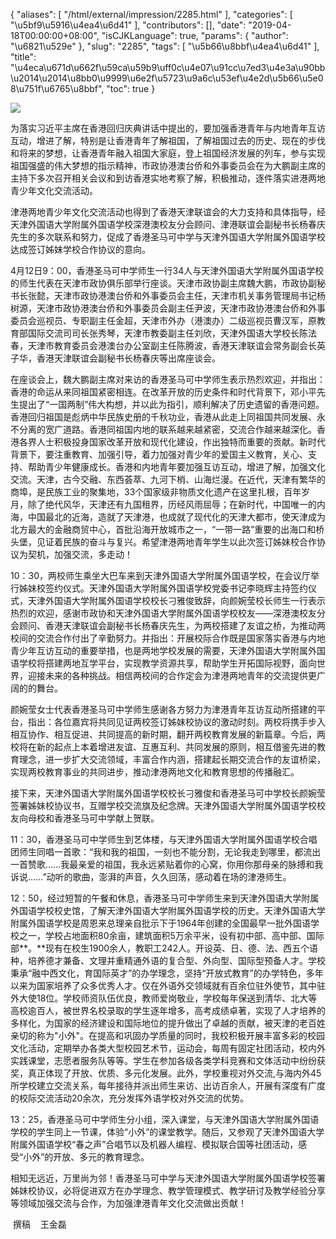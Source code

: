 {
    "aliases": [
        "/html/external/impression/2285.html"
    ],
    "categories": [
        "\u5bf9\u5916\u4ea4\u6d41"
    ],
    "contributors": [],
    "date": "2019-04-18T00:00:00+08:00",
    "isCJKLanguage": true,
    "params": {
        "author": "\u6821\u529e"
    },
    "slug": "2285",
    "tags": [
        "\u5b66\u8bbf\u4ea4\u6d41"
    ],
    "title": "\u4eca\u671d\u662f\u59ca\u59b9\uff0c\u4e07\u91cc\u7ed3\u4e3a\u90bb \u2014\u2014\u8bb0\u9999\u6e2f\u5723\u9a6c\u53ef\u4e2d\u5b66\u5e08\u751f\u6765\u8bbf",
    "toc": true
}

  





![](https://cdn.tfls.online/mirror/full/622cd0f8f3b31a3006a779ed05df305c96505fbb.jpg)  






为落实习近平主席在香港回归庆典讲话中提出的，要加强香港青年与内地青年互访互动，增进了解，特别是让香港青年了解祖国，了解祖国过去的历史、现在的步伐和将来的梦想，让香港青年融入祖国大家庭，登上祖国经济发展的列车，参与实现祖国强盛的伟大梦想的指示精神，市政协港澳台侨和外事委员会在为大鹏副主席的主持下多次召开相关会议和到访香港实地考察了解，积极推动，逐件落实进港两地青少年文化交流活动。




津港两地青少年文化交流活动也得到了香港天津联谊会的大力支持和具体指导，经天津外国语大学附属外国语学校深港澳校友分会顾问、津港联谊会副秘书长杨春庆先生的多次联系和努力，促成了香港圣马可中学与天津外国语大学附属外国语学校达成签订姊妹学校合作协议的意向。




4月12日9：00，香港圣马可中学师生一行34人与天津外国语大学附属外国语学校的师生代表在天津市政协俱乐部举行座谈。天津市政协副主席魏大鹏，市政协副秘书长张懿，天津市政协港澳台侨和外事委员会主任，天津市机关事务管理局书记杨树源，天津市政协港澳台侨和外事委员会副主任尹波，天津市政协港澳台侨和外事委员会巡视员、专职副主任金超，天津市外办（港澳办）二级巡视员曹汉军，原教育部国际交流司司长张秀琴，天津市教委副主任刘欣，天津外国语大学校长陈法春，天津市教育委员会港澳台办公室副主任陈腾波，香港天津联谊会常务副会长英子华，香港天津联谊会副秘书长杨春庆等出席座谈会。




在座谈会上，魏大鹏副主席对来访的香港圣马可中学师生表示热烈欢迎，并指出：香港的命运从来同祖国紧密相连。在改革开放的历史条件和时代背景下，邓小平先生提出了“一国两制”伟大构想，并以此为指引，顺利解决了历史遗留的香港问题。香港回归祖国是彪炳中华民族史册的千秋功业，香港从此走上同祖国共同发展、永不分离的宽广道路。香港同祖国内地的联系越来越紧密，交流合作越来越深化。香港各界人士积极投身国家改革开放和现代化建设，作出独特而重要的贡献。新时代背景下，要注重教育、加强引导，着力加强对青少年的爱国主义教育，关心、支持、帮助青少年健康成长。香港和内地青年要加强互访互动，增进了解，加强文化交流。天津，古今交融、东西荟萃、九河下梢、山海烂漫。在近代，天津有繁华的商埠，是民族工业的聚集地，33个国家级非物质文化遗产在这里扎根，百年岁月，除了绝代风华，天津还有九国租界，历经风雨屈辱；在新时代，中国唯一的内海，中国最北的近海，造就了天津港，也成就了现代化的天津大都市，使天津成为北方最大的金融商贸中心，首批沿海开放城市之一，“一带一路”重要的出海口和桥头堡，见证着民族的奋斗与复兴。希望津港两地青年学生以此次签订姊妹校合作协议为契机，加强交流，多走动！




10：30，两校师生乘坐大巴车来到天津外国语大学附属外国语学校，在会议厅举行姊妹校签约仪式。天津外国语大学附属外国语学校党委书记李晓辉主持签约仪式，天津外国语大学附属外国语学校校长刁雅俊致辞，向颜婉莹校长师生一行表示热烈的欢迎，感谢市政协和天津外国语大学附属外国语学校校友——深港澳校友分会顾问、香港天津联谊会副秘书长杨春庆先生，为两校搭建了友谊之桥，为推动两校间的交流合作付出了辛勤努力。并指出：开展校际合作既是国家落实香港与内地青少年互访互动的重要举措，也是两地学校发展的需要，天津外国语大学附属外国语学校将搭建两地互学平台，实现教学资源共享，帮助学生开拓国际视野，面向世界，迎接未来的各种挑战。相信两校间的合作定会为津港两地青年的交流提供更广阔的的舞台。




颜婉莹女士代表香港圣马可中学师生感谢各方努力为津港青年互访互动所搭建的平台，指出：各位嘉宾将共同见证两校签订姊妹校协议的激动时刻。两校将携手步入相互协作、相互促进、共同提高的新时期，翻开两校教育发展的新篇章。今后，两校将在新的起点上本着增进友谊、互惠互利、共同发展的原则，相互借鉴先进的教育理念，进一步扩大交流领域，丰富合作内涵，搭建起长期交流合作的友谊桥梁，实现两校教育事业的共同进步，推动津港两地文化和教育思想的传播融汇。




接下来，天津外国语大学附属外国语学校校长刁雅俊和香港圣马可中学校长颜婉莹签署姊妹校协议书，互赠学校交流旗及纪念牌。天津外国语大学附属外国语学校校友向母校和香港圣马可中学献上贺联。




11：30，香港圣马可中学师生到艺体楼，与天津外国语大学附属外国语学校合唱团师生同唱一首歌：“我和我的祖国，一刻也不能分割，无论我走到哪里，都流出一首赞歌……我最亲爱的祖国，我永远紧贴着你的心窝，你用你那母亲的脉搏和我诉说……”动听的歌曲，澎湃的声音，久久回荡，感动着在场的津港师生。




12：50，经过短暂的午餐和休息，香港圣马可中学师生来到天津外国语大学附属外国语学校校史馆，了解天津外国语大学附属外国语学校的历史。天津外国语大学附属外国语学校是周恩来总理亲自批示下于1964年创建的全国最早一批外国语学校之一，学校占地面积80余亩，建筑面积5万余平米，设有初中部、高中部、国际部**。**现有在校生1900余人，教职工242人。开设英、日、德、法、西五个语种，培养德才兼备、文理并重精通外语的复合型、外向型、国际型预备人才。学校秉承“融中西文化，育国际英才”的办学理念，坚持“开放式教育”的办学特色，多年以来为国家培养了众多优秀人才。仅在外语外交领域就有百余位驻外使节，其中驻外大使18位。学校师资队伍优良，教师爱岗敬业，学校每年保送到清华、北大等高校逾百人，被世界名校录取的学生逐年增多，高考成绩卓著，实现了人才培养的多样化，为国家的经济建设和国际地位的提升做出了卓越的贡献，被天津的老百姓亲切的称为"小外"。在提高和巩固办学质量的同时，我校积极开展丰富多彩的校园文化活动，定期举办各类大型校园艺术节，运动会，每周有固定社团活动，校内外实践课堂，志愿者服务队等等。学生在参加各级各类学科竞赛和文体活动中纷纷获奖，真正体现了开放、优质、多元化发展。此外，学校重视对外交流,与海内外45所学校建立交流关系，每年接待并派出师生来访、出访百余人，开展有深度有广度的校际交流活动20余次，充分发挥外语学校对外交流的优势。




13：25，香港圣马可中学师生分小组，深入课堂，与天津外国语大学附属外国语学校的学生同上一节课，体验“小外”的课堂教学。随后，又参观了天津外国语大学附属外国语学校“春之声”合唱节以及机器人编程、模拟联合国等社团活动，感受“小外”的开放、多元的教育理念。




相知无远近，万里尚为邻！香港圣马可中学与天津外国语大学附属外国语学校签署姊妹校协议，必将促进双方在办学理念、教学管理模式、教学研讨及教学经验分享等领域加强交流与合作，为加强津港青年文化交流做出贡献！




 撰稿    王金磊




  




  




  



